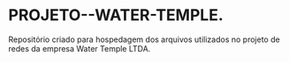 # PROJETO--WATER-TEMPLE.
Repositório criado para hospedagem dos arquivos utilizados no projeto de redes da empresa Water Temple LTDA.
